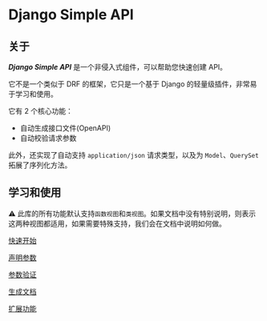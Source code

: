 # Django Simple API

## 关于
***Django Simple API*** 是一个非侵入式组件，可以帮助您快速创建 API。

它不是一个类似于 DRF 的框架，它只是一个基于 Django 的轻量级插件，非常易于学习和使用。

它有 2 个核心功能：

* 自动生成接口文件(OpenAPI)
* 自动校验请求参数

此外，还实现了自动支持 `application/json` 请求类型，以及为 `Model`、`QuerySet` 拓展了序列化方法。

## 学习和使用

⚠️ 此库的所有功能默认支持`函数视图`和`类视图`。如果文档中没有特别说明，则表示这两种视图都适用，如果需要特殊支持，我们会在文档中说明如何做。

[快速开始](quick-start.md)

[声明参数](declare-parameters.md)

[参数验证](parameter-verification.md)

[生成文档](document-generation.md)

[扩展功能](extensions-function.md)



